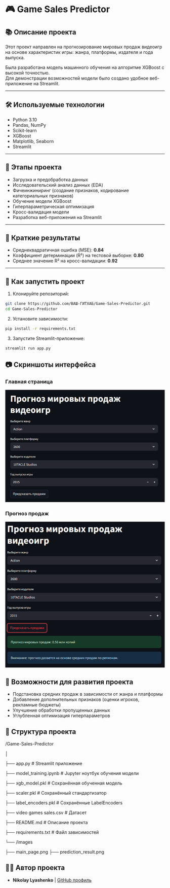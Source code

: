 # 🎮 Game Sales Predictor

## 📚 Описание проекта
Этот проект направлен на прогнозирование мировых продаж видеоигр на основе характеристик игры: жанра, платформы, издателя и года выпуска.

Была разработана модель машинного обучения на алгоритме XGBoost с высокой точностью.  
Для демонстрации возможностей модели было создано удобное веб-приложение на Streamlit.

---

## 🛠 Используемые технологии
- Python 3.10
- Pandas, NumPy
- Scikit-learn
- XGBoost
- Matplotlib, Seaborn
- Streamlit

---

## 🧩 Этапы проекта
- Загрузка и предобработка данных
- Исследовательский анализ данных (EDA)
- Фичеинжиниринг (создание признаков, кодирование категориальных признаков)
- Обучение модели XGBoost
- Гиперпараметрическая оптимизация
- Кросс-валидация модели
- Разработка веб-приложения на Streamlit

---

## 🎯 Краткие результаты
- Среднеквадратичная ошибка (MSE): **0.84**
- Коэффициент детерминации (R²) на тестовой выборке: **0.80**
- Среднее значение R² на кросс-валидации: **0.92**

---

## 🚀 Как запустить проект

1. Клонируйте репозиторий:

```bash
git clone https://github.com/ВАШ-ГИТХАБ/Game-Sales-Predictor.git
cd Game-Sales-Predictor
```

2. Установите зависимости:
```bash
pip install -r requirements.txt
```
3. Запустите Streamlit-приложение:
```bash
streamlit run app.py
```

## 📷 Скриншоты интерфейса

### Главная страница
![Главная страница](images/main_page.png)

### Прогноз продаж
![Прогноз продаж](images/prediction_result.png)


## 📌 Возможности для развития проекта
- Подстановка средних продаж в зависимости от жанра и платформы
- Добавление дополнительных признаков (оценки игроков, рекламные бюджеты)
- Улучшение обработки пропущенных данных
- Углубленная оптимизация гиперпараметров

## 📂 Структура проекта
/Game-Sales-Predictor

│

├── app.py                  # Streamlit приложение

├── model_training.ipynb    # Jupyter ноутбук обучения модели

├── xgb_model.pkl           # Сохранённая обученная модель

├── scaler.pkl              # Сохранённый стандартизатор

├── label_encoders.pkl      # Сохранённые LabelEncoders

├── video games sales.csv   # Датасет

├── README.md               # Описание проекта

├── requirements.txt        # Файл зависимостей

└── /images


  ├── main_page.png
  ├── prediction_result.png

## 👨‍💻 Автор проекта
- **Nikolay Lyashenko** | [GitHub профиль](https://github.com/Dark1Loki)
